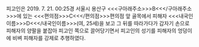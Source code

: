 피고인은 2019. 7. 21. 00:25경 서울시 용산구 <<<구아래주소>>>B<<</구아래주소>>>에 있는 <<<편의점>>>C<<</편의점>>>편의점 앞 골목에서 피해자 <<<내국인이름>>>D<<</내국인이름>>>(여, 25세)을 보고 그 뒤를 따라가다가 갑자기 손으로 피해자의 양팔을 붙잡아 피고인 쪽으로 끌어당기면서 피고인의 성기를 피해자의 엉덩이에 비벼 피해자를 강제로 추행하였다.